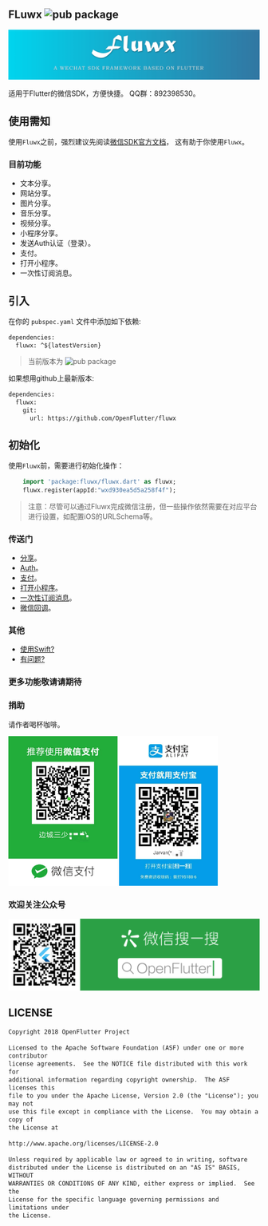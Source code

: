 ## FLuwx  ![pub package](https://img.shields.io/pub/v/fluwx.svg)

![logo](./arts/fluwx_logo.png)

适用于Flutter的微信SDK，方便快捷。
QQ群：892398530。


## 使用需知
 使用`Fluwx`之前，强烈建议先阅读[微信SDK官方文档](https://open.weixin.qq.com/cgi-bin/showdocument?action=dir_list&t=resource/res_list&verify=1)，
 这有助于你使用`Fluwx`。

### 目前功能
* 文本分享。
* 网站分享。
* 图片分享。
* 音乐分享。
* 视频分享。
* 小程序分享。
* 发送Auth认证（登录）。
* 支付。
* 打开小程序。
* 一次性订阅消息。

## 引入
在你的 `pubspec.yaml` 文件中添加如下依赖:
```
dependencies:
  fluwx: ^${latestVersion}
```
> 当前版本为 ![pub package](https://img.shields.io/pub/v/fluwx.svg)

如果想用github上最新版本:

```
dependencies:
  fluwx:
    git:
      url: https://github.com/OpenFlutter/fluwx
```

## 初始化
使用`Fluwx`前，需要进行初始化操作：
 ```dart
     import 'package:fluwx/fluwx.dart' as fluwx;
     fluwx.register(appId:"wxd930ea5d5a258f4f");
 ```


> 注意：尽管可以通过Fluwx完成微信注册，但一些操作依然需要在对应平台进行设置，如配置iOS的URLSchema等。

### 传送门
* [分享](./doc/SHARE_CN.md)。
* [Auth](./doc/SEND_AUTH_CN.md)。
* [支付](./doc/WXPay_CN.md)。
* [打开小程序](./doc/LAUNCH_MINI_PROGRAM_CN.md)。
* [一次性订阅消息](./doc/SUBSCRIBE_MESSAGE_CN.md)。
* [微信回调](./doc/RESPONSE_CN.md)。

### 其他
* [使用Swift?](./doc/USING_SWIFT_CN.md)
* [有问题?](./doc/QUESTIONS_CN.md)

### 更多功能敬请请期待

### 捐助
请作者喝杯咖啡。

<img src="./arts/wx.jpeg" height="300">  <img src="./arts/ali.jpeg" height="300">

### 欢迎关注公众号
![subscribe](./arts/wx_subscription.png)
## LICENSE


    Copyright 2018 OpenFlutter Project

    Licensed to the Apache Software Foundation (ASF) under one or more contributor
    license agreements.  See the NOTICE file distributed with this work for
    additional information regarding copyright ownership.  The ASF licenses this
    file to you under the Apache License, Version 2.0 (the "License"); you may not
    use this file except in compliance with the License.  You may obtain a copy of
    the License at

    http://www.apache.org/licenses/LICENSE-2.0

    Unless required by applicable law or agreed to in writing, software
    distributed under the License is distributed on an "AS IS" BASIS, WITHOUT
    WARRANTIES OR CONDITIONS OF ANY KIND, either express or implied.  See the
    License for the specific language governing permissions and limitations under
    the License.
